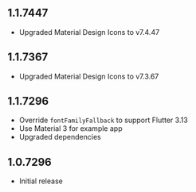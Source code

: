 ## 1.1.7447
* Upgraded Material Design Icons to v7.4.47

## 1.1.7367
* Upgraded Material Design Icons to v7.3.67

## 1.1.7296

* Override `fontFamilyFallback` to support Flutter 3.13
* Use Material 3 for example app
* Upgraded dependencies

## 1.0.7296

* Initial release

